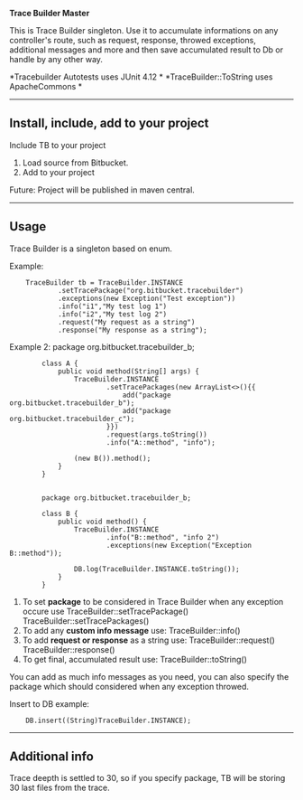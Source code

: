 **Trace Builder Master**

This is Trace Builder singleton. Use it to accumulate informations on any controller's route, such as request, response, throwed exceptions, additional messages and more and then save accumulated result to Db or handle by any other way.

*Tracebuilder Autotests uses JUnit 4.12 *
*TraceBuilder::ToString uses ApacheCommons *

---

## Install, include, add to your project

Include TB to your project

1. Load source from Bitbucket.
2. Add to your project

Future: Project will be published in maven central.

---

## Usage

Trace Builder is a singleton based on enum.

Example:

        TraceBuilder tb = TraceBuilder.INSTANCE
                .setTracePackage("org.bitbucket.tracebuilder")
                .exceptions(new Exception("Test exception"))
                .info("i1","My test log 1")
                .info("i2","My test log 2")
                .request("My request as a string")
                .response("My response as a string");



Example 2:
        package org.bitbucket.tracebuilder_b;

            class A {
                public void method(String[] args) {
                    TraceBuilder.INSTANCE
                            .setTracePackages(new ArrayList<>(){{
                                add("package org.bitbucket.tracebuilder_b");
                                add("package org.bitbucket.tracebuilder_c");
                            }})
                            .request(args.toString())
                            .info("A::method", "info");

                    (new B()).method();
                }
            }


            package org.bitbucket.tracebuilder_b;

            class B {
                public void method() {
                    TraceBuilder.INSTANCE
                            .info("B::method", "info 2")
                            .exceptions(new Exception("Exception B::method"));

                    DB.log(TraceBuilder.INSTANCE.toString());
                }
            }


1. To set **package** to be considered in Trace Builder when any exception occure use
TraceBuilder::setTracePackage()
TraceBuilder::setTracePackages()
2. To add any **custom info message** use:
TraceBuilder::info()
3. To add **request or response** as a string use:
TraceBuilder::request()
TraceBuilder::response()
4. To get final, accumulated result use:
TraceBuilder::toString()

You can add as much info messages as you need, you can also specify the package which should considered when any exception throwed.

Insert to DB example:

        DB.insert((String)TraceBuilder.INSTANCE);
                


---

## Additional info

Trace deepth is settled to 30, so if you specify package, TB will be storing 30 last files from the trace.
